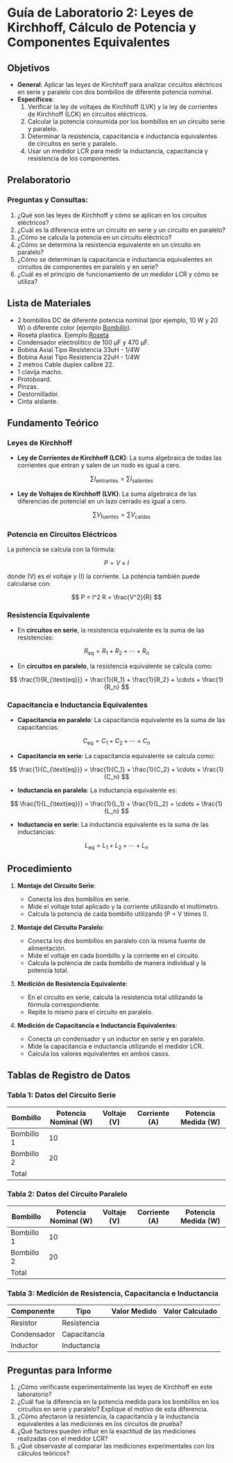 # Guía de Laboratorio 2: Leyes de Kirchhoff, Cálculo de Potencia y Componentes Equivalentes

## Objetivos
- **General**: Aplicar las leyes de Kirchhoff para analizar circuitos eléctricos en serie y paralelo con dos bombillos de diferente potencia nominal.
- **Específicos**:
  1. Verificar la ley de voltajes de Kirchhoff (LVK) y la ley de corrientes de Kirchhoff (LCK) en circuitos eléctricos.
  2. Calcular la potencia consumida por los bombillos en un circuito serie y paralelo.
  3. Determinar la resistencia, capacitancia e inductancia equivalentes de circuitos en serie y paralelo.
  4. Usar un medidor LCR para medir la inductancia, capacitancia y resistencia de los componentes.

## Prelaboratorio

### Preguntas y Consultas:
1. ¿Qué son las leyes de Kirchhoff y cómo se aplican en los circuitos eléctricos?
2. ¿Cuál es la diferencia entre un circuito en serie y un circuito en paralelo?
3. ¿Cómo se calcula la potencia en un circuito eléctrico?
4. ¿Cómo se determina la resistencia equivalente en un circuito en paralelo?
5. ¿Cómo se determinan la capacitancia e inductancia equivalentes en circuitos de componentes en paralelo y en serie?
6. ¿Cuál es el principio de funcionamiento de un medidor LCR y cómo se utiliza?

## Lista de Materiales
- 2 bombillos DC de diferente potencia nominal (por ejemplo, 10 W y 20 W) o diferente color (ejemplo [Bombillo](https://ferretronica.com/products/bombillo-candelabro-120v-ac-verde-rosca-e12?_pos=6&_sid=4f9831ce0&_ss=r)).
- Roseta plastica. Ejemplo:[Roseta](https://ferretronica.com/products/roseta-plastica-de-rosca-e12-para-bombillo-candelabro?_pos=2&_sid=4f9831ce0&_ss=r)
- Condensador electrolitico de 100 µF y 470 µF.
- Bobina Axial Tipo Resistencia 33uH - 1/4W
- Bobina Axial Tipo Resistencia 22uH - 1/4W
- 2 metros Cable duplex calibre 22.
- 1 clavija macho.
- Protoboard.
- Pinzas.
- Destornillador.
- Cinta aislante.

## Fundamento Teórico

### Leyes de Kirchhoff
- **Ley de Corrientes de Kirchhoff (LCK)**: La suma algebraica de todas las corrientes que entran y salen de un nodo es igual a cero.
  
  $$
  \sum I_{\text{entrantes}} = \sum I_{\text{salientes}}
  $$

- **Ley de Voltajes de Kirchhoff (LVK)**: La suma algebraica de las diferencias de potencial en un lazo cerrado es igual a cero.

  $$
  \sum V_{\text{fuentes}} = \sum V_{\text{caídas}}
  $$

### Potencia en Circuitos Eléctricos
La potencia se calcula con la fórmula:

$$
P = V \times I
$$

donde \(V\) es el voltaje y \(I\) la corriente. La potencia también puede calcularse con:

$$
P = I^2 R = \frac{V^2}{R}
$$

### Resistencia Equivalente
- En **circuitos en serie**, la resistencia equivalente es la suma de las resistencias:

$$
R_{\text{eq}} = R_1 + R_2 + \cdots + R_n
$$

- En **circuitos en paralelo**, la resistencia equivalente se calcula como:

$$
\frac{1}{R_{\text{eq}}} = \frac{1}{R_1} + \frac{1}{R_2} + \cdots + \frac{1}{R_n}
$$

### Capacitancia e Inductancia Equivalentes
- **Capacitancia en paralelo**: La capacitancia equivalente es la suma de las capacitancias:

$$
C_{\text{eq}} = C_1 + C_2 + \cdots + C_n
$$

- **Capacitancia en serie**: La capacitancia equivalente se calcula como:

$$
\frac{1}{C_{\text{eq}}} = \frac{1}{C_1} + \frac{1}{C_2} + \cdots + \frac{1}{C_n}
$$

- **Inductancia en paralelo**: La inductancia equivalente es:

$$
\frac{1}{L_{\text{eq}}} = \frac{1}{L_1} + \frac{1}{L_2} + \cdots + \frac{1}{L_n}
$$

- **Inductancia en serie**: La inductancia equivalente es la suma de las inductancias:

$$
L_{\text{eq}} = L_1 + L_2 + \cdots + L_n
$$

## Procedimiento

1. **Montaje del Circuito Serie**:
   - Conecta los dos bombillos en serie.
   - Mide el voltaje total aplicado y la corriente utilizando el multímetro.
   - Calcula la potencia de cada bombillo utilizando \(P = V \times I\).

2. **Montaje del Circuito Paralelo**:
   - Conecta los dos bombillos en paralelo con la misma fuente de alimentación.
   - Mide el voltaje en cada bombillo y la corriente en el circuito.
   - Calcula la potencia de cada bombillo de manera individual y la potencia total.

3. **Medición de Resistencia Equivalente**:
   - En el circuito en serie, calcula la resistencia total utilizando la fórmula correspondiente.
   - Repite lo mismo para el circuito en paralelo.

4. **Medición de Capacitancia e Inductancia Equivalentes**:
   - Conecta un condensador y un inductor en serie y en paralelo.
   - Mide la capacitancia e inductancia utilizando el medidor LCR.
   - Calcula los valores equivalentes en ambos casos.

## Tablas de Registro de Datos

### Tabla 1: Datos del Circuito Serie

| Bombillo  | Potencia Nominal (W) | Voltaje (V) | Corriente (A) | Potencia Medida (W) |
|-----------|----------------------|-------------|---------------|---------------------|
| Bombillo 1| 10                   |             |               |                     |
| Bombillo 2| 20                   |             |               |                     |
| Total     |                      |             |               |                     |

### Tabla 2: Datos del Circuito Paralelo

| Bombillo  | Potencia Nominal (W) | Voltaje (V) | Corriente (A) | Potencia Medida (W) |
|-----------|----------------------|-------------|---------------|---------------------|
| Bombillo 1| 10                   |             |               |                     |
| Bombillo 2| 20                   |             |               |                     |
| Total     |                      |             |               |                     |

### Tabla 3: Medición de Resistencia, Capacitancia e Inductancia

| Componente | Tipo       | Valor Medido | Valor Calculado |
|------------|------------|--------------|-----------------|
| Resistor   | Resistencia |              |                 |
| Condensador| Capacitancia|              |                 |
| Inductor   | Inductancia |              |                 |

## Preguntas para Informe

1. ¿Cómo verificaste experimentalmente las leyes de Kirchhoff en este laboratorio?
2. ¿Cuál fue la diferencia en la potencia medida para los bombillos en los circuitos en serie y paralelo? Explique el motivo de esta diferencia.
3. ¿Cómo afectaron la resistencia, la capacitancia y la inductancia equivalentes a las mediciones en los circuitos de prueba?
4. ¿Qué factores pueden influir en la exactitud de las mediciones realizadas con el medidor LCR?
5. ¿Qué observaste al comparar las mediciones experimentales con los cálculos teóricos?


